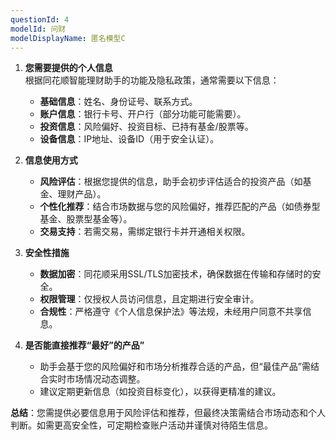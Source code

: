```yaml
---
questionId: 4
modelId: 问财
modelDisplayName: 匿名模型C
---
```

1. **您需要提供的个人信息**  
    根据同花顺智能理财助手的功能及隐私政策，通常需要以下信息：
    
    - **基础信息**：姓名、身份证号、联系方式。
    - **账户信息**：银行卡号、开户行（部分功能可能需要）。
    - **投资信息**：风险偏好、投资目标、已持有基金/股票等。
    - **设备信息**：IP地址、设备ID（用于安全认证）。
2. **信息使用方式**
    
    - **风险评估**：根据您提供的信息，助手会初步评估适合的投资产品（如基金、理财产品）。
    - **个性化推荐**：结合市场数据与您的风险偏好，推荐匹配的产品（如债券型基金、股票型基金等）。
    - **交易支持**：若需交易，需绑定银行卡并开通相关权限。
3. **安全性措施**
    
    - **数据加密**：同花顺采用SSL/TLS加密技术，确保数据在传输和存储时的安全。
    - **权限管理**：仅授权人员访问信息，且定期进行安全审计。
    - **合规性**：严格遵守《个人信息保护法》等法规，未经用户同意不共享信息。
4. **是否能直接推荐“最好”的产品”**
    
    - 助手会基于您的风险偏好和市场分析推荐合适的产品，但“最佳产品”需结合实时市场情况动态调整。
    - 建议定期更新信息（如投资目标变化），以获得更精准的建议。

**总结**：您需提供必要信息用于风险评估和推荐，但最终决策需结合市场动态和个人判断。如需更高安全性，可定期检查账户活动并谨慎对待陌生信息。